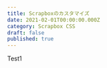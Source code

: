 ```yaml
---
title: Scrapboxのカスタマイズ
date: 2021-02-01T00:00:00.000Z
category: Scrapbox CSS
draft: false
published: true
---
```


Test1
